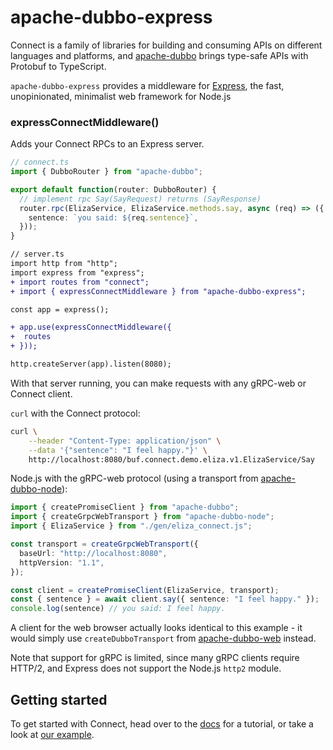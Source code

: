 # apache-dubbo-express

Connect is a family of libraries for building and consuming APIs on different languages and platforms, and
[apache-dubbo](https://www.npmjs.com/package/apache-dubbo) brings type-safe APIs with Protobuf to
TypeScript.

`apache-dubbo-express` provides a middleware for [Express](https://expressjs.com/), the fast, 
unopinionated, minimalist web framework for Node.js

### expressConnectMiddleware()

Adds your Connect RPCs to an Express server.

```ts
// connect.ts
import { DubboRouter } from "apache-dubbo";

export default function(router: DubboRouter) {
  // implement rpc Say(SayRequest) returns (SayResponse)
  router.rpc(ElizaService, ElizaService.methods.say, async (req) => ({
    sentence: `you said: ${req.sentence}`,
  }));
}
```

```diff
// server.ts
import http from "http";
import express from "express";
+ import routes from "connect";
+ import { expressConnectMiddleware } from "apache-dubbo-express";

const app = express();

+ app.use(expressConnectMiddleware({ 
+  routes 
+ }));

http.createServer(app).listen(8080);
```

With that server running, you can make requests with any gRPC-web or Connect client.

`curl` with the Connect protocol:

```bash
curl \
    --header "Content-Type: application/json" \
    --data '{"sentence": "I feel happy."}' \
    http://localhost:8080/buf.connect.demo.eliza.v1.ElizaService/Say
```

Node.js with the gRPC-web protocol (using a transport from [apache-dubbo-node](https://www.npmjs.com/package/apache-dubbo-node)):

```ts
import { createPromiseClient } from "apache-dubbo";
import { createGrpcWebTransport } from "apache-dubbo-node";
import { ElizaService } from "./gen/eliza_connect.js";

const transport = createGrpcWebTransport({
  baseUrl: "http://localhost:8080",
  httpVersion: "1.1",
});

const client = createPromiseClient(ElizaService, transport);
const { sentence } = await client.say({ sentence: "I feel happy." });
console.log(sentence) // you said: I feel happy.
```

A client for the web browser actually looks identical to this example - it would
simply use `createDubboTransport` from [apache-dubbo-web](https://www.npmjs.com/package/apache-dubbo-web) 
instead.

Note that support for gRPC is limited, since many gRPC clients require HTTP/2, 
and Express does not support the Node.js `http2` module.


## Getting started

To get started with Connect, head over to the [docs](https://connect.build/docs/node/getting-started)
for a tutorial, or take a look at [our example](https://github.com/apache/dubbo-js/tree/dubbo3/example/). 
